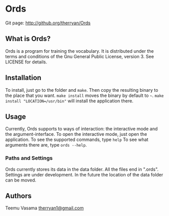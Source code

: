 # Ords

Git page: http://github.org/therryan/Ords

## What is Ords?

Ords is a program for training the vocabulary.
It is distributed under the terms and conditions of the Gnu General Public License, version 3. See LICENSE for details.

## Installation

To install, just go to the folder and `make`.
Then copy the resulting binary to the place that you want.
`make install` moves the binary by default to `~`. `make install "LOCATION=/usr/bin"` will install the application there.

## Usage

Currently, Ords supports to ways of interaction: the interactive mode and the argument-interface.
To open the interactive mode, just open the application. To see the supported commands, type `help`
To see what arguments there are, type `ords --help`.

### Paths and Settings

Ords currently stores its data in the data folder. All the files end in ".ords".
Settings are under development. In the future the location of the data folder can be moved.

## Authors

Teemu Vasama
	<therryan1@gmail.com>